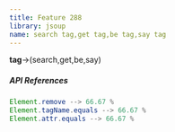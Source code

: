```yaml
---
title: Feature 288
library: jsoup
name: search tag,get tag,be tag,say tag
---
```


**tag**->(search,get,be,say)

##### API References

```java
Element.remove --> 66.67 %
Element.tagName.equals --> 66.67 %
Element.attr.equals --> 66.67 %
```
